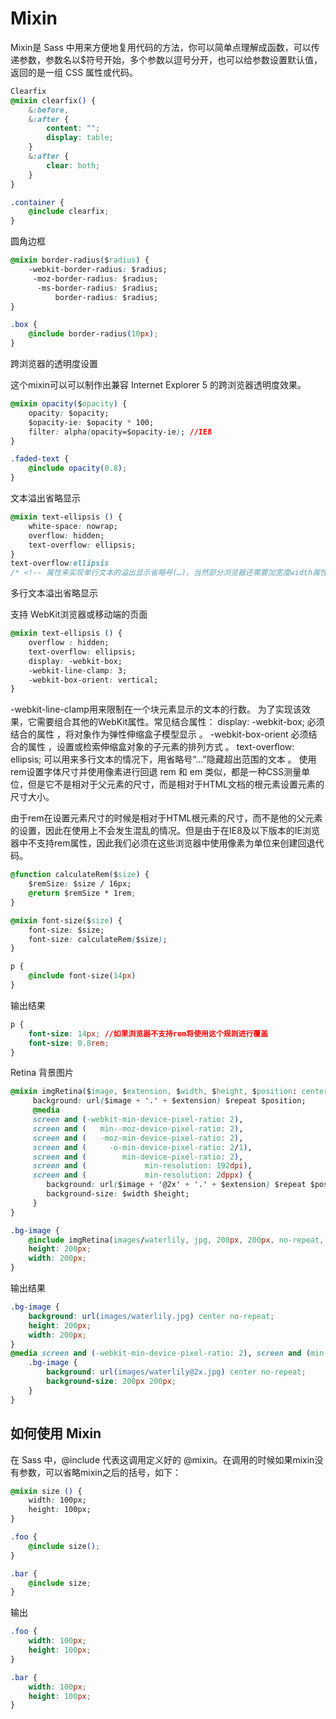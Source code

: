 # Mixin

Mixin是 Sass 中用来方便地复用代码的方法，你可以简单点理解成函数，可以传递参数，参数名以$符号开始，多个参数以逗号分开，也可以给参数设置默认值，返回的是一组 CSS 属性或代码。

```css
Clearfix
@mixin clearfix() {
    &:before,
    &:after {
        content: "";
        display: table;
    }
    &:after {
        clear: both;
    }
}

.container {
    @include clearfix;
}
```

圆角边框

```css
@mixin border-radius($radius) {
    -webkit-border-radius: $radius;
     -moz-border-radius: $radius;
      -ms-border-radius: $radius;
          border-radius: $radius;
}

.box {
    @include border-radius(10px);
}
```

跨浏览器的透明度设置

这个mixin可以可以制作出兼容 Internet Explorer 5 的跨浏览器透明度效果。

```css
@mixin opacity($opacity) {
    opacity: $opacity;
    $opacity-ie: $opacity * 100;
    filter: alpha(opacity=$opacity-ie); //IE8
}

.faded-text {
    @include opacity(0.8);
}  
```

文本溢出省略显示

```css
@mixin text-ellipsis () {
    white-space: nowrap;
    overflow: hidden;
    text-overflow: ellipsis;
}
text-overflow:ellipsis 
/* <!-- 属性来实现单行文本的溢出显示省略号(…)。当然部分浏览器还需要加宽度width属性。 --> */
```

多行文本溢出省略显示

支持 WebKit浏览器或移动端的页面

```css
@mixin text-ellipsis () {
    overflow : hidden;
    text-overflow: ellipsis;
    display: -webkit-box;
    -webkit-line-clamp: 3;
    -webkit-box-orient: vertical;
}
```

-webkit-line-clamp用来限制在一个块元素显示的文本的行数。 为了实现该效果，它需要组合其他的WebKit属性。常见结合属性：
display: -webkit-box; 必须结合的属性 ，将对象作为弹性伸缩盒子模型显示 。
-webkit-box-orient 必须结合的属性 ，设置或检索伸缩盒对象的子元素的排列方式 。
text-overflow: ellipsis; 可以用来多行文本的情况下，用省略号“…”隐藏超出范围的文本 。
使用rem设置字体尺寸并使用像素进行回退
rem 和 em 类似，都是一种CSS测量单位，但是它不是相对于父元素的尺寸，而是相对于HTML文档的根元素设置元素的尺寸大小。

由于rem在设置元素尺寸的时候是相对于HTML根元素的尺寸，而不是他的父元素的设置，因此在使用上不会发生混乱的情况。但是由于在IE8及以下版本的IE浏览器中不支持rem属性，因此我们必须在这些浏览器中使用像素为单位来创建回退代码。

```css
@function calculateRem($size) {
    $remSize: $size / 16px;
    @return $remSize * 1rem;
}

@mixin font-size($size) {
    font-size: $size;
    font-size: calculateRem($size);
}

p {
    @include font-size(14px)
}
```

输出结果

```css
p {
    font-size: 14px; //如果浏览器不支持rem将使用这个规则进行覆盖
    font-size: 0.8rem;
}
```

Retina 背景图片

```css
@mixin imgRetina($image, $extension, $width, $height, $position: center, $repeat: no-repeat) {
     background: url($image + '.' + $extension) $repeat $position;
     @media 
     screen and (-webkit-min-device-pixel-ratio: 2),
     screen and (   min--moz-device-pixel-ratio: 2),
     screen and (   -moz-min-device-pixel-ratio: 2),
     screen and (     -o-min-device-pixel-ratio: 2/1),
     screen and (        min-device-pixel-ratio: 2),
     screen and (             min-resolution: 192dpi), 
     screen and (             min-resolution: 2dppx) {    
        background: url($image + '@2x' + '.' + $extension) $repeat $position;
        background-size: $width $height;
     }
}

.bg-image {
    @include imgRetina(images/waterlily, jpg, 200px, 200px, no-repeat, center);
    height: 200px;
    width: 200px;
}
```

输出结果

```css
.bg-image {
    background: url(images/waterlily.jpg) center no-repeat;
    height: 200px;
    width: 200px;
}
@media screen and (-webkit-min-device-pixel-ratio: 2), screen and (min--moz-device-pixel-ratio: 2), screen and (-moz-min-device-pixel-ratio: 2), screen and (min-device-pixel-ratio: 2), screen and (min-resolution: 192dpi), screen and (min-resolution: 2dppx) {
    .bg-image {
        background: url(images/waterlily@2x.jpg) center no-repeat;
        background-size: 200px 200px;
    }
}
```

## 如何使用 Mixin

在 Sass 中，@include 代表这调用定义好的 @mixin。在调用的时候如果mixin没有参数，可以省略mixin之后的括号，如下：

```css
@mixin size () {
    width: 100px;
    height: 100px;
}

.foo {
    @include size();
}

.bar {
    @include size;
}
```

输出 

```css
.foo {
    width: 100px;
    height: 100px;
}

.bar {
    width: 100px;
    height: 100px;
}
```